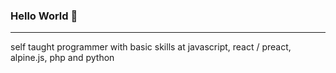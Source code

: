 ### Hello World 👋

- - -

self taught programmer with basic skills at javascript, react / preact, alpine.js, php and python
